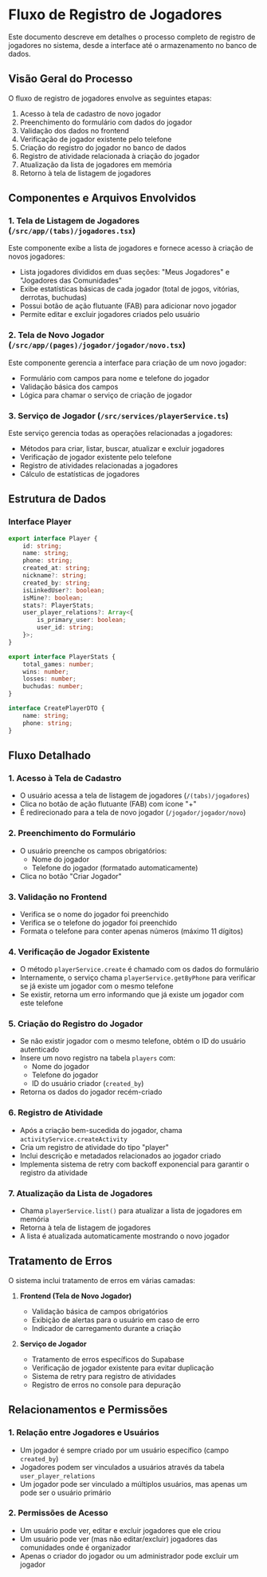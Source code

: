 # Fluxo de Registro de Jogadores

Este documento descreve em detalhes o processo completo de registro de jogadores no sistema, desde a interface até o armazenamento no banco de dados.

## Visão Geral do Processo

O fluxo de registro de jogadores envolve as seguintes etapas:

1. Acesso à tela de cadastro de novo jogador
2. Preenchimento do formulário com dados do jogador
3. Validação dos dados no frontend
4. Verificação de jogador existente pelo telefone
5. Criação do registro do jogador no banco de dados
6. Registro de atividade relacionada à criação do jogador
7. Atualização da lista de jogadores em memória
8. Retorno à tela de listagem de jogadores

## Componentes e Arquivos Envolvidos

### 1. Tela de Listagem de Jogadores (`/src/app/(tabs)/jogadores.tsx`)

Este componente exibe a lista de jogadores e fornece acesso à criação de novos jogadores:

- Lista jogadores divididos em duas seções: "Meus Jogadores" e "Jogadores das Comunidades"
- Exibe estatísticas básicas de cada jogador (total de jogos, vitórias, derrotas, buchudas)
- Possui botão de ação flutuante (FAB) para adicionar novo jogador
- Permite editar e excluir jogadores criados pelo usuário

### 2. Tela de Novo Jogador (`/src/app/(pages)/jogador/jogador/novo.tsx`)

Este componente gerencia a interface para criação de um novo jogador:

- Formulário com campos para nome e telefone do jogador
- Validação básica dos campos
- Lógica para chamar o serviço de criação de jogador

### 3. Serviço de Jogador (`/src/services/playerService.ts`)

Este serviço gerencia todas as operações relacionadas a jogadores:

- Métodos para criar, listar, buscar, atualizar e excluir jogadores
- Verificação de jogador existente pelo telefone
- Registro de atividades relacionadas a jogadores
- Cálculo de estatísticas de jogadores

## Estrutura de Dados

### Interface Player

```typescript
export interface Player {
    id: string;
    name: string;
    phone: string;
    created_at: string;
    nickname?: string;
    created_by: string;
    isLinkedUser?: boolean;
    isMine?: boolean;
    stats?: PlayerStats;
    user_player_relations?: Array<{
        is_primary_user: boolean;
        user_id: string;
    }>;
}

export interface PlayerStats {
    total_games: number;
    wins: number;
    losses: number;
    buchudas: number;
}

interface CreatePlayerDTO {
    name: string;
    phone: string;
}
```

## Fluxo Detalhado

### 1. Acesso à Tela de Cadastro

- O usuário acessa a tela de listagem de jogadores (`/(tabs)/jogadores`)
- Clica no botão de ação flutuante (FAB) com ícone "+"
- É redirecionado para a tela de novo jogador (`/jogador/jogador/novo`)

### 2. Preenchimento do Formulário

- O usuário preenche os campos obrigatórios:
  - Nome do jogador
  - Telefone do jogador (formatado automaticamente)
- Clica no botão "Criar Jogador"

### 3. Validação no Frontend

- Verifica se o nome do jogador foi preenchido
- Verifica se o telefone do jogador foi preenchido
- Formata o telefone para conter apenas números (máximo 11 dígitos)

### 4. Verificação de Jogador Existente

- O método `playerService.create` é chamado com os dados do formulário
- Internamente, o serviço chama `playerService.getByPhone` para verificar se já existe um jogador com o mesmo telefone
- Se existir, retorna um erro informando que já existe um jogador com este telefone

### 5. Criação do Registro do Jogador

- Se não existir jogador com o mesmo telefone, obtém o ID do usuário autenticado
- Insere um novo registro na tabela `players` com:
  - Nome do jogador
  - Telefone do jogador
  - ID do usuário criador (`created_by`)
- Retorna os dados do jogador recém-criado

### 6. Registro de Atividade

- Após a criação bem-sucedida do jogador, chama `activityService.createActivity`
- Cria um registro de atividade do tipo "player"
- Inclui descrição e metadados relacionados ao jogador criado
- Implementa sistema de retry com backoff exponencial para garantir o registro da atividade

### 7. Atualização da Lista de Jogadores

- Chama `playerService.list()` para atualizar a lista de jogadores em memória
- Retorna à tela de listagem de jogadores
- A lista é atualizada automaticamente mostrando o novo jogador

## Tratamento de Erros

O sistema inclui tratamento de erros em várias camadas:

1. **Frontend (Tela de Novo Jogador)**
   - Validação básica de campos obrigatórios
   - Exibição de alertas para o usuário em caso de erro
   - Indicador de carregamento durante a criação

2. **Serviço de Jogador**
   - Tratamento de erros específicos do Supabase
   - Verificação de jogador existente para evitar duplicação
   - Sistema de retry para registro de atividades
   - Registro de erros no console para depuração

## Relacionamentos e Permissões

### 1. Relação entre Jogadores e Usuários

- Um jogador é sempre criado por um usuário específico (campo `created_by`)
- Jogadores podem ser vinculados a usuários através da tabela `user_player_relations`
- Um jogador pode ser vinculado a múltiplos usuários, mas apenas um pode ser o usuário primário

### 2. Permissões de Acesso

- Um usuário pode ver, editar e excluir jogadores que ele criou
- Um usuário pode ver (mas não editar/excluir) jogadores das comunidades onde é organizador
- Apenas o criador do jogador ou um administrador pode excluir um jogador